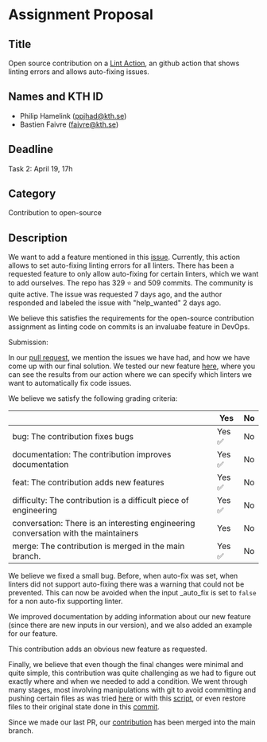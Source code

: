 # Assignment Proposal

## Title

Open source contribution on a [Lint Action](https://github.com/marketplace/actions/lint-action), an github action that shows linting errors and allows auto-fixing issues.

## Names and KTH ID
  - Philip Hamelink (ppjhad@kth.se)
  - Bastien Faivre (faivre@kth.se)
## Deadline

Task 2: April 19, 17h

## Category

Contribution to open-source

## Description

We want to add a feature mentioned in this [issue](https://github.com/wearerequired/lint-action/issues/426). Currently, this action allows to set 
auto-fixing linting errors for all linters. There has been a requested feature to only allow auto-fixing for certain linters, which we want to
add ourselves. The repo has 329 :star: and 509 commits. The community is quite active. The issue was requested 7 days ago, and the author responded and 
labeled the issue with "help_wanted" 2 days ago. 

We believe this satisfies the requirements for the open-source contribution assignment as linting code on commits is an invaluabe feature in DevOps.

Submission:

In our [pull request](https://github.com/wearerequired/lint-action/pull/439), we mention the issues we have had, and how we have come up with our final solution. We tested our new feature [here](https://github.com/phamelink/test-action-repo), where you can see the results from our action where we can specify which linters we want to automatically fix code issues.  

We believe we satisfy the following grading criteria:

|                                             | Yes | No | 
|-------------------------------------------- | ----|----|
|bug: The contribution fixes bugs | Yes :white_check_mark: | No | 
|documentation: The contribution improves documentation | Yes :white_check_mark: | No |
|feat: The contribution adds new features | Yes :white_check_mark: | No |
|difficulty: The contribution is a difficult piece of engineering | Yes :white_check_mark: | No | 
|conversation: There is an interesting engineering conversation with the maintainers | Yes | No | 
|merge: The contribution is merged in the main branch.| Yes :white_check_mark: | No | 

We believe we fixed a small bug. Before, when auto-fix was set, when linters did not support auto-fixing there was a warning that could not be prevented. This can now be avoided when the input <linter>_auto_fix is set to `false` for a non auto-fix supporting linter. 
  
We improved documentation by adding information about our new feature (since there are new inputs in our version), and we also added an example for our feature.
  
This contribution adds an obvious new feature as requested.
  
Finally, we believe that even though the final changes were minimal and quite simple, this contribution was quite challenging as we had to figure out exactly where and when we needed to add a condition. We went through many stages, most involving manipulations with git to avoid committing and pushing certain files as was tried [here](https://github.com/phamelink/lint-action/tree/implementation) or with this [script](https://github.com/phamelink/lint-action/blob/test-branch/t.sh), or even restore files to their original state done in this [commit](https://github.com/phamelink/lint-action/commit/1cd4c214d1daa2c129e0f04e988df579d4634e3f). 
  
Since we made our last PR, our [contribution](https://github.com/wearerequired/lint-action/pull/439) has been merged into the main branch.
